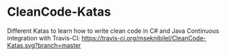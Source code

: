 # CleanCode-Katas
Different Katas to learn how to write clean code in C# and Java
Continuous integration with Travis-CI: https://travis-ci.org/mseknibilel/CleanCode-Katas.svg?branch=master
